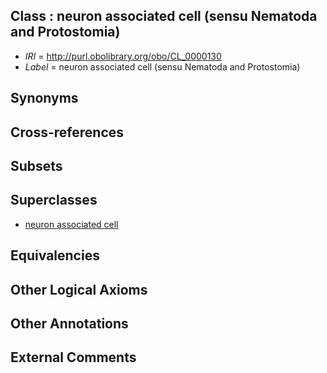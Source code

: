 
## Class : neuron associated cell (sensu Nematoda and Protostomia)

 * *IRI* = http://purl.obolibrary.org/obo/CL_0000130
 * *Label* = neuron associated cell (sensu Nematoda and Protostomia)

## Synonyms


## Cross-references


## Subsets


## Superclasses

 * [neuron associated cell](../../CL/95/CL_0000095.md)

## Equivalencies


## Other Logical Axioms


## Other Annotations


## External Comments

